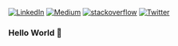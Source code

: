 [![LinkedIn](https://img.shields.io/badge/LinkedIn-0077B5?style=flat&logo=LinkedIn&logoColor=white&link=https://www.linkedin.com/in/abhishek-singla-9a628780/)](https://www.linkedin.com/in/abhishek-singla-9a628780/)
[![Medium](https://img.shields.io/badge/Medium-12100E?style=flat&logo=medium&logoColor=white&link=https://medium.com/@singla_02)](https://medium.com/@singla_02)
[![stackoverflow](https://img.shields.io/static/v1?style=flat-square&logo=stackoverflow&label=&message=StackOverflow&color=5b5b5b&labelColor=5b5b5b)](https://stackoverflow.com/users/6539123/singla-02)
[![Twitter](https://img.shields.io/badge/Twitter-1DA1F2?style=flat&logo=Twitter&logoColor=white&link=https://twitter.com/singla_02)](https://twitter.com/singla_02)

### Hello World 👋
